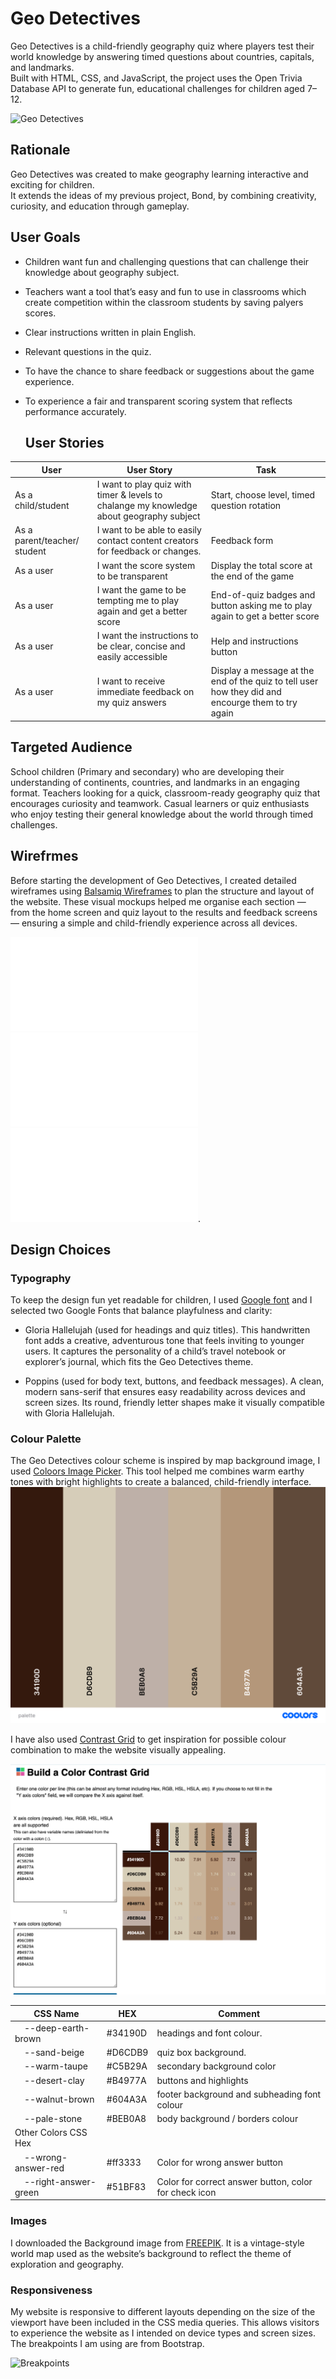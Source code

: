 #  Geo Detectives
Geo Detectives is a child-friendly geography quiz where players test their world knowledge by answering timed questions about countries, capitals, and landmarks.  
Built with HTML, CSS, and JavaScript, the project uses the Open Trivia Database API to generate fun, educational challenges for children aged 7–12.

![Geo Detectives](docs/responsive-geo.png)

## Rationale
Geo Detectives was created to make geography learning interactive and exciting for children.  
It extends the ideas of my previous project, Bond, by combining creativity, curiosity, and education through gameplay.

## User Goals
- Children want fun and challenging questions that can challenge their knowledge about geography subject.
- Teachers want a tool that’s easy and fun to use in classrooms which create competition within the classroom students by saving palyers scores.
- Clear instructions written in plain English.
- Relevant questions in the quiz.
- To have the chance to share feedback or suggestions about the game experience.
- To experience a fair and transparent scoring system that reflects performance accurately.


  ## User Stories
| User | User Story | Task |
|----|-------------|-----------------------------|
| As a child/student| I want to play quiz with timer & levels to chalange my knowledge about geography subject| Start, choose level, timed question rotation |
| As a parent/teacher/ student | I want to be able to easily contact content creators for feedback or changes. |  Feedback form |
| As a user | I want the score system to be transparent| Display the total score at the end of the game |
| As a user| I want the game to be tempting me to play again and get a better score | End-of-quiz badges and button asking me to play again to get a better score|
| As a user | I want the instructions to be clear, concise and easily accessible| Help and instructions button |
| As a user | I want to receive immediate feedback on my quiz answers| Display a message at the end of the quiz to tell user how they did and encourge them to try again| 

## Targeted Audience
School children (Primary and secondary) who are developing their understanding of continents, countries, and landmarks in an engaging format.
Teachers  looking for a quick, classroom-ready geography quiz that encourages curiosity and teamwork.
Casual learners or quiz enthusiasts who enjoy testing their general knowledge about the world through timed challenges.

## Wirefrmes
Before starting the development of Geo Detectives, I created detailed wireframes using [Balsamiq Wireframes](https://balsamiq.com/) to plan the structure and layout of the website.
These visual mockups helped me organise each section — from the home screen and quiz layout to the results and feedback screens — ensuring a simple and child-friendly experience across all devices.

![Phone Wireframe](docs/phone-wireframe.pdf)<br>
![Ipad Wireframe](docs/ipad-wireframe.pdf)<br>
![Desktop Wireframe](docs/desktop-wireframe.pdf).<br>

## Design Choices
### Typography

To keep the design fun yet readable for children, I used [Google font](https://fonts.google.com/selection) and I selected two Google Fonts that balance playfulness and clarity:
 - Gloria Hallelujah (used for headings and quiz titles).
This handwritten font adds a creative, adventurous tone that feels inviting to younger users. It captures the personality of a child’s travel notebook or explorer’s journal, which fits the Geo Detectives theme.

- Poppins (used for body text, buttons, and feedback messages).
A clean, modern sans-serif that ensures easy readability across devices and screen sizes. Its round, friendly letter shapes make it visually compatible with Gloria Hallelujah.

### Colour Palette

The Geo Detectives colour scheme is inspired by map background image, I used [Coloors Image Picker](https://coolors.co/image-picker). This tool helped me combines warm earthy tones with bright highlights to create a balanced, child-friendly interface.
![Color Scheme](docs/palette.png)

I have also used [Contrast Grid](https://contrastgrid.com/?xAxisData=%255B%257B%2522color%2522%253A%2522%252334190D%2522%257D%252C%257B%2522color%2522%253A%2522%2523D6CDB9%2522%257D%252C%257B%2522color%2522%253A%2522%2523C5B29A%2522%257D%252C%257B%2522color%2522%253A%2522%2523B4977A%2522%257D%252C%257B%2522color%2522%253A%2522%2523BEB0A8%2522%257D%252C%257B%2522color%2522%253A%2522%2523604A3A%2522%257D%255D) to get inspiration for possible colour combination to make the website visually appealing.


![Contrast Grid](docs/contrast-grid-color.png)

| CSS Name                 | HEX       | Comment                                                                       |
| ------------------------ | --------- | ----------------------------------------------------------------------------- |
|     --deep-earth-brown   |  #34190D  | headings and font colour.                                                     |
|     --sand-beige         |#D6CDB9    |  quiz box background.                                                         |
|     --warm-taupe         | #C5B29A   | secondary background color                                                    |
|     --desert-clay        | #B4977A   |buttons and highlights                                                         |
|     --walnut-brown       | #604A3A   | footer background and subheading font colour                                  |
|    --pale-stone          | #BEB0A8   | body background / borders colour                                              |
| Other Colors CSS Hex     |           |                                                                               |
|     --wrong-answer-red   | #ff3333   | Color for wrong answer button                                                 |
|     --right-answer-green | #51BF83   | Color for correct answer button, color for check icon                         |

### Images

I downloaded the Background image from [FREEPIK](https://www.freepik.com/). It is a vintage-style world map used as the website’s background to reflect the theme of exploration and geography. 

### Responsiveness

My website is responsive to different layouts depending on the size of the viewport have been included in the CSS media queries. This allows visitors to experience the website as I intended on device types and screen sizes. The breakpoints I am using are from Bootstrap.

![Breakpoints](docs/)













  




